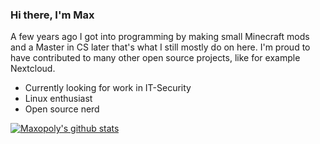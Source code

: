 ### Hi there, I'm Max 

A few years ago I got into programming by making small Minecraft mods and a Master in CS later that's what I still mostly do on here. I'm proud to have contributed to many other open source projects, like for example Nextcloud.

- Currently looking for work in IT-Security
- Linux enthusiast
- Open source nerd

[![Maxopoly's github stats](https://github-readme-stats.vercel.app/api?username=maxopoly&count_private=true&show_icons=true&theme=tokyonight&include_all_commits=true)](https://github.com/anuraghazra/github-readme-stats)

<!--
**Maxopoly/Maxopoly** is a ✨ _special_ ✨ repository because its `README.md` (this file) appears on your GitHub profile.

Here are some ideas to get you started:

- 🔭 I’m currently working on ...
- 🌱 I’m currently learning ...
- 👯 I’m looking to collaborate on ...
- 🤔 I’m looking for help with ...
- 💬 Ask me about ...
- 📫 How to reach me: ...
- 😄 Pronouns: ...
- ⚡ Fun fact: ...
-->
